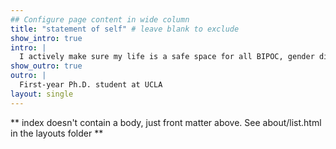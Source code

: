 ```yaml
---
## Configure page content in wide column
title: "statement of self" # leave blank to exclude
show_intro: true
intro: |
  I actively make sure my life is a safe space for all BIPOC, gender diverse, neurodivergent, queer folks which means my website is too <3 There will be no tolerance to threats of any level to the safety of this space.
show_outro: true
outro: |
  First-year Ph.D. student at UCLA
layout: single
---
```


** index doesn't contain a body, just front matter above.
See about/list.html in the layouts folder **

